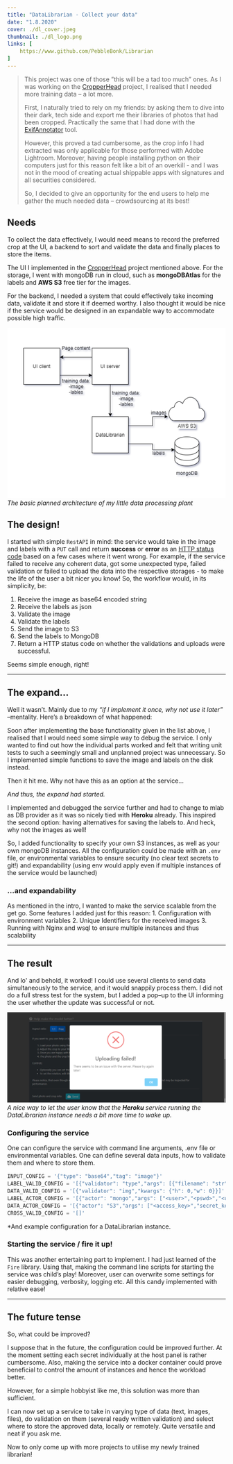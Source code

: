 ```yaml
---
title: "DataLibrarian - Collect your data"
date: "1.8.2020"
cover: ./dl_cover.jpeg
thumbnail: ./dl_logo.png
links: [
	https://www.github.com/PebbleBonk/Librarian
]
---
```




>This project was one of those ”this will be a tad too much” ones. As I was working on the [CropperHead](/projects/cropperhead) project, I realised that I needed more training data – a lot more. 
>
>First, I naturally tried to rely on my friends: by asking them to dive into their dark, tech side and export me their libraries of photos that had been cropped. Practically the same that I had done with the [ExifAnnotator](/projects/exifannotator) tool. 
>
>However, this proved a tad cumbersome, as the crop info I had extracted was only applicable for those performed with Adobe Lightroom. Moreover, having people installing python on their computers just for this reason felt like a bit of an overkill - and I was not in the mood of creating actual shippable apps with signatures and all securities considered.
>
>So, I decided to give an opportunity for the end users to help me gather the much needed data – crowdsourcing at its best!


## Needs
To collect the data effectively, I would need means to record the preferred crop at the UI, a backend to sort and validate the data and finally places to store the items. 

The UI I implemented in the [CropperHead](/projects/cropperhead) project mentioned above.  For the storage, I went with mongoDB run in cloud, such as **mongoDBAtlas** for the labels and **AWS S3** free tier for the images.

For the backend, I needed a system that could effectively take incoming data, validate it and store it if deemed worthy. I also thought it would be nice if the service would be designed in an expandable way to accommodate possible high traffic.

![The system, simply](./architecture.png)
*The basic planned architecture of my little data processing plant*

## The design!
I started with simple `RestAPI` in mind: the service would take in the image and labels with a `PUT` call and return **success** or **error** as an [HTTP status code](https://www.restapitutorial.com/httpstatuscodes.html) based on a few cases where it went wrong. For example, if the service failed to receive any coherent data, got some unexpected type, failed validation or failed to upload the data into the respective storages - to make the life of the user a bit nicer you know! So, the workflow would, in its simplicity, be:

1. Receive the image as base64 encoded string
2. Receive the labels as json
3. Validate the image
4. Validate the labels
5. Send the image to S3
6. Send the labels to MongoDB
7. Return a HTTP status code on whether the validations and uploads were successful.

Seems simple enough, right!


---


## The expand...
Well it wasn’t. Mainly due to my *“if I implement it once, why not use it later”* –mentality. Here’s a breakdown of what happened:

Soon after implementing the base functionality given in the list above, I realised that I would need some simple way to debug the service. I only wanted to find out how the individual parts worked and felt that writing unit tests to such a seemingly small and unplanned project was unnecessary. So I implemented simple functions to save the image and labels on the disk instead.

Then it hit me. Why not have this as an option at the service...

*And thus, the expand had started.*

I implemented and debugged the service further and had to change to mlab as DB provider as it was so nicely tied with **Heroku** already. This inspired the second option: having alternatives for saving the labels to. And heck, why not the images as well! 

So, I added functionality to specify your own S3 instances, as well as your own mongoDB instances. All the configuration could be made with an `.env` file, or environmental variables to ensure security  (no clear text secrets to git!) and expandability (using env would apply even if multiple instances of the service would be launched)


### ...and expandability
As mentioned in the intro, I wanted to make the service scalable from the get go. Some features I added just for this reason:
	1. Configuration with environment variables
	2. Unique Identifiers for the received images
	3. Running with Nginx and wsql to ensure multiple instances and thus scalability


---


## The result
And lo' and behold, it worked! I could use several clients to send data simultaneously to the service, and it would snappily process them. I did not do a full stress test for the system, but I added a pop–up to the UI informing the user whether the update was successful or not.

![Task failed successfully](./failed.png)
*A nice way to let the user know that the **Heroku** service running the DataLibrarian instance needs a bit more time to wake up.*

### Configuring the service
One can configure the service with command line arguments, .env file or environmental variables. One can define several data inputs, how to validate them and where to store them.

```py
INPUT_CONFIG = '{"type": "base64","tag": "image"}'
LABEL_VALID_CONFIG = '[{"validator": "type","args": [{"filename": "str","x": "int","y": "int"}]}]'
DATA_VALID_CONFIG = '[{"validator": "img","kwargs": {"h": 0,"w": 0}}]'
LABEL_ACTOR_CONFIG = '[{"actor": "mongo","args": ["<user>","<pswd>","<url>","<db>","<col>"]}]'
DATA_ACTOR_CONFIG = '[{"actor": "S3","args": ["<access_key>","secret_key>","<bucket_name>","images/",""]}]'
CROSS_VALID_CONFIG = '[]'
```
*And example configuration for a DataLibrarian instance.

### Starting the service / fire it up!
This was another entertaining part to implement. I had just learned of the `Fire` library. Using that, making the command line scripts for starting the service was child’s play! Moreover, user can overwrite some settings for easier debugging, verbosity, logging etc. All this candy implemented with relative ease!

---

## The future tense
So, what could be improved?

I suppose that in the future, the configuration could be improved further. At the moment setting each secret individually at the host panel is rather cumbersome. Also, making the service into a docker container could prove beneficial to control the amount of instances and hence the workload better. 

However, for a simple hobbyist like me, this solution was more than sufficient.

I can now set up a service to take in varying type of data (text, images, files), do validation on them (several ready written validation) and select where to store the approved data, locally or remotely. Quite versatile and neat if you ask me.

Now to only come up with more projects to utilise my newly trained librarian!